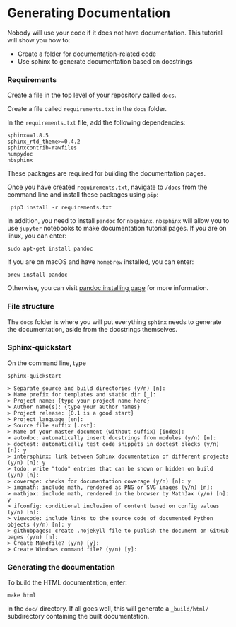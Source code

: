 # Generating Documentation 
Nobody will use your code if it does not have documentation. 
This tutorial will show you how to:
- Create a folder for documentation-related code
- Use sphinx to generate documentation based on docstrings

### Requirements

Create a file in the top level of your repository called `docs`.

Create a file called `requirements.txt` in the `docs` folder. 

In the `requirements.txt` file, add the following dependencies: 
  
    sphinx==1.8.5
    sphinx_rtd_theme>=0.4.2
    sphinxcontrib-rawfiles
    numpydoc
    nbsphinx

These packages are required for building the documentation pages. 

Once you have created `requirements.txt`, navigate to `/docs` from the
command line and install these packages using `pip`: 

     pip3 install -r requirements.txt
     
In addition, you need to install `pandoc` for `nbsphinx`. `nbsphinx` will allow
you to use `jupyter` notebooks to make documentation tutorial pages.
If you are on linux, you can enter: 

    sudo apt-get install pandoc

If you are on macOS and have `homebrew` installed, you can enter:

    brew install pandoc

Otherwise, you can visit [pandoc installing page](https://pandoc.org/installing.html) for more information.

### File structure
The `docs` folder is where you will put everything `sphinx` needs to generate the documentation, 
aside from the docstrings themselves. 

### Sphinx-quickstart
On the command line, type 

    sphinx-quickstart
  
    > Separate source and build directories (y/n) [n]:
    > Name prefix for templates and static dir [_]:
    > Project name: {type your project name here}
    > Author name(s): {type your author names}
    > Project release: {0.1 is a good start}
    > Project language [en]:
    > Source file suffix [.rst]:
    > Name of your master document (without suffix) [index]:
    > autodoc: automatically insert docstrings from modules (y/n) [n]:
    > doctest: automatically test code snippets in doctest blocks (y/n) [n]: y
    > intersphinx: link between Sphinx documentation of different projects (y/n) [n]: y
    > todo: write "todo" entries that can be shown or hidden on build (y/n) [n]:
    > coverage: checks for documentation coverage (y/n) [n]: y
    > imgmath: include math, rendered as PNG or SVG images (y/n) [n]:
    > mathjax: include math, rendered in the browser by MathJax (y/n) [n]: y
    > ifconfig: conditional inclusion of content based on config values (y/n) [n]:
    > viewcode: include links to the source code of documented Python objects (y/n) [n]: y
    > githubpages: create .nojekyll file to publish the document on GitHub pages (y/n) [n]:
    > Create Makefile? (y/n) [y]:
    > Create Windows command file? (y/n) [y]:

### Generating the documentation

To build the HTML documentation, enter:

    make html

in the `doc/` directory. If all goes well, this will generate a `_build/html/` subdirectory containing the built documentation.
